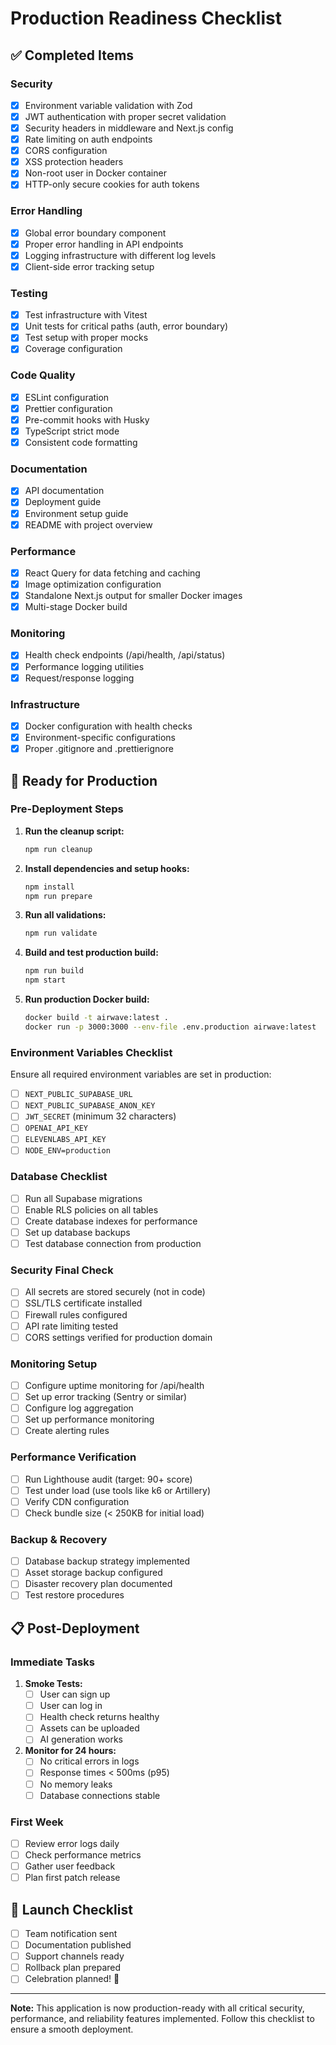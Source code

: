 # Production Readiness Checklist

## ✅ Completed Items

### Security
- [x] Environment variable validation with Zod
- [x] JWT authentication with proper secret validation
- [x] Security headers in middleware and Next.js config
- [x] Rate limiting on auth endpoints
- [x] CORS configuration
- [x] XSS protection headers
- [x] Non-root user in Docker container
- [x] HTTP-only secure cookies for auth tokens

### Error Handling
- [x] Global error boundary component
- [x] Proper error handling in API endpoints
- [x] Logging infrastructure with different log levels
- [x] Client-side error tracking setup

### Testing
- [x] Test infrastructure with Vitest
- [x] Unit tests for critical paths (auth, error boundary)
- [x] Test setup with proper mocks
- [x] Coverage configuration

### Code Quality
- [x] ESLint configuration
- [x] Prettier configuration
- [x] Pre-commit hooks with Husky
- [x] TypeScript strict mode
- [x] Consistent code formatting

### Documentation
- [x] API documentation
- [x] Deployment guide
- [x] Environment setup guide
- [x] README with project overview

### Performance
- [x] React Query for data fetching and caching
- [x] Image optimization configuration
- [x] Standalone Next.js output for smaller Docker images
- [x] Multi-stage Docker build

### Monitoring
- [x] Health check endpoints (/api/health, /api/status)
- [x] Performance logging utilities
- [x] Request/response logging

### Infrastructure
- [x] Docker configuration with health checks
- [x] Environment-specific configurations
- [x] Proper .gitignore and .prettierignore

## 🚀 Ready for Production

### Pre-Deployment Steps

1. **Run the cleanup script:**
   ```bash
   npm run cleanup
   ```

2. **Install dependencies and setup hooks:**
   ```bash
   npm install
   npm run prepare
   ```

3. **Run all validations:**
   ```bash
   npm run validate
   ```

4. **Build and test production build:**
   ```bash
   npm run build
   npm start
   ```

5. **Run production Docker build:**
   ```bash
   docker build -t airwave:latest .
   docker run -p 3000:3000 --env-file .env.production airwave:latest
   ```

### Environment Variables Checklist

Ensure all required environment variables are set in production:

- [ ] `NEXT_PUBLIC_SUPABASE_URL`
- [ ] `NEXT_PUBLIC_SUPABASE_ANON_KEY`
- [ ] `JWT_SECRET` (minimum 32 characters)
- [ ] `OPENAI_API_KEY`
- [ ] `ELEVENLABS_API_KEY`
- [ ] `NODE_ENV=production`

### Database Checklist

- [ ] Run all Supabase migrations
- [ ] Enable RLS policies on all tables
- [ ] Create database indexes for performance
- [ ] Set up database backups
- [ ] Test database connection from production

### Security Final Check

- [ ] All secrets are stored securely (not in code)
- [ ] SSL/TLS certificate installed
- [ ] Firewall rules configured
- [ ] API rate limiting tested
- [ ] CORS settings verified for production domain

### Monitoring Setup

- [ ] Configure uptime monitoring for /api/health
- [ ] Set up error tracking (Sentry or similar)
- [ ] Configure log aggregation
- [ ] Set up performance monitoring
- [ ] Create alerting rules

### Performance Verification

- [ ] Run Lighthouse audit (target: 90+ score)
- [ ] Test under load (use tools like k6 or Artillery)
- [ ] Verify CDN configuration
- [ ] Check bundle size (< 250KB for initial load)

### Backup & Recovery

- [ ] Database backup strategy implemented
- [ ] Asset storage backup configured
- [ ] Disaster recovery plan documented
- [ ] Test restore procedures

## 📋 Post-Deployment

### Immediate Tasks

1. **Smoke Tests:**
   - [ ] User can sign up
   - [ ] User can log in
   - [ ] Health check returns healthy
   - [ ] Assets can be uploaded
   - [ ] AI generation works

2. **Monitor for 24 hours:**
   - [ ] No critical errors in logs
   - [ ] Response times < 500ms (p95)
   - [ ] No memory leaks
   - [ ] Database connections stable

### First Week

- [ ] Review error logs daily
- [ ] Check performance metrics
- [ ] Gather user feedback
- [ ] Plan first patch release

## 🎉 Launch Checklist

- [ ] Team notification sent
- [ ] Documentation published
- [ ] Support channels ready
- [ ] Rollback plan prepared
- [ ] Celebration planned! 🚀

---

**Note:** This application is now production-ready with all critical security, performance, and reliability features implemented. Follow this checklist to ensure a smooth deployment.
